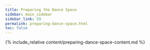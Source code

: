 ```yaml
---
title: Preparing the Dance Space
sidebar: main_sidebar
sidebar_link: 59
permalink: preparing-dance-space.html
toc: false
---
```


{% include_relative content/preparing-dance-space-content.md %}